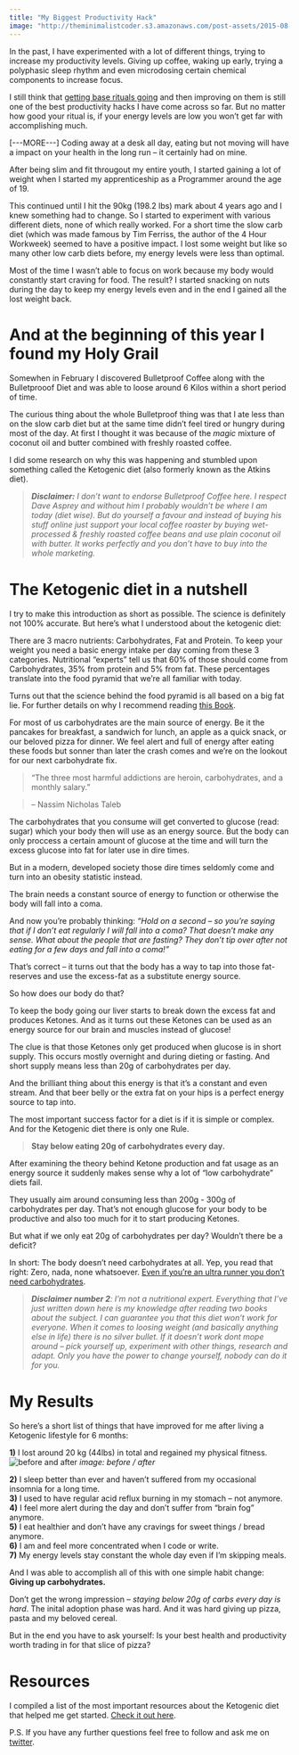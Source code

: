 ```yaml
---
title: "My Biggest Productivity Hack"
image: "http://theminimalistcoder.s3.amazonaws.com/post-assets/2015-08-25/title_image.jpg"
---
```


In the past, I have experimented with a lot of different things, trying to increase my productivity levels. Giving up coffee, waking up early, trying a polyphasic sleep rhythm and even microdosing certain chemical components to increase focus. 

I still think that [getting base rituals going](http://bitehype.com/productivity-improvement/) and then improving on them is still one of the best productivity hacks I have come across so far. 
But no matter how good your ritual is, if your energy levels are low you won’t get far with accomplishing much.

[---MORE---]
Coding away at a desk all day, eating but not moving will have a impact on your health in the long run – it certainly had on mine.

After being slim and fit througout my entire youth, I started gaining a lot of weight when I started my apprenticeship as a Programmer around the age of 19.

This continued until I hit the 90kg (198.2 lbs) mark about 4 years ago and I knew something had to change.
So I started to experiment with various different diets, none of which really worked. For a short time the slow carb diet (which was made famous by Tim Ferriss, the author of the 4 Hour Workweek) seemed to have a positive impact. I lost some weight but like so many other low carb diets before, my energy levels were less than optimal.

Most of the time I wasn’t able to focus on work because my body would constantly start craving for food. The result? I started snacking on nuts during the day to keep my energy levels even and in the end I gained all the lost weight back.

# And at the beginning of this year I found my Holy Grail

Somewhen in February I discovered Bulletproof Coffee along with the Bulletprooof Diet and was able to loose around 6 Kilos within a short period of time.

The curious thing about the whole Bulletproof thing was that I ate less than on the slow carb diet but at the same time didn’t feel tired or hungry during most of the day.
At first I thought it was because of the *magic* mixture of coconut oil and butter combined with freshly roasted coffee.

I did some research on why this was happening and stumbled upon something called the Ketogenic diet (also formerly known as the Atkins diet).

> ***Disclaimer:** I don’t want to endorse Bulletproof Coffee here. I respect Dave Asprey and without him I probably wouldn’t be where I am today (diet wise). But do yourself a favour and instead of buying his stuff online just support your local coffee roaster by buying wet-processed & freshly roasted coffee beans and use plain coconut oil with butter. It works perfectly and you don’t have to buy into the whole marketing.*


# The Ketogenic diet in a nutshell

I try to make this introduction as short as possible. The science is definitely not 100% accurate. But here’s what I understood about the ketogenic diet:

There are 3 macro nutrients: Carbohydrates, Fat and Protein.
To keep your weight you need a basic energy intake per day coming from these 3 categories. Nutritional “experts” tell us that 60% of those should come from Carbohydrates, 35% from protein and 5% from fat. These percentages translate into the food pyramid that we’re all familiar with today.

Turns out that the science behind the food pyramid is all based on a big fat lie. For further details on why I recommend reading  [this Book](https://www.goodreads.com/book/show/11476367-the-art-and-science-of-low-carbohydrate-living).

For most of us carbohydrates are the main source of energy.
Be it the pancakes for breakfast, a sandwich for lunch, an apple as a quick snack, or our beloved pizza for dinner.
We feel alert and full of energy after eating these foods but sonner than later the crash comes and we’re on the lookout for our next carbohydrate fix.

> “The three most harmful addictions are heroin, carbohydrates, and a monthly salary.”      

> –  Nassim Nicholas Taleb

The carbohydrates that you consume will get converted to glucose (read: sugar) which your body then will use as an energy source.
But the body can only proccess a certain amount of glucose at the time and will turn the excess glucose into fat for later use in dire times.

But in a modern, developed society those dire times seldomly come and turn into an obesity statistic instead.

The brain needs a constant source of energy to function or otherwise the body will fall into a coma.

And now you’re probably thinking: *“Hold on a second – so you’re saying that if I don’t eat regularly I will fall into a coma? That doesn’t make any sense. What about the people that are fasting? They don’t tip over after not eating for a few days and fall into a coma!”*

That’s correct – it turns out that the body has a way to tap into those fat-reserves and use the excess-fat as a substitute energy source. 

So how does our body do that?

To keep the body going our liver starts to break down the excess fat and produces Ketones. And as it turns out these Ketones can be used as an energy source for our brain and muscles instead of glucose!

The clue is that those Ketones only get produced when glucose is in short supply. This occurs mostly overnight and during dieting or fasting. And short supply means less than 20g of carbohydrates per day.

And the brilliant thing about this energy is that it’s a constant and even stream. And that beer belly or the extra fat on your hips is a perfect energy source to tap into.

The most important success factor for a diet is if it is simple or complex. And for the Ketogenic diet there is only one Rule. 
  
> **Stay below eating 20g of carbohydrates every day.**

After examining the theory behind Ketone production and fat usage as an energy source it suddenly makes sense why a lot of “low carbohydrate” diets fail. 

They usually aim around consuming less than 200g - 300g of carbohydrates per day. That’s not enough glucose for your body to be productive and also too much for it to start producing Ketones.

But what if we only eat 20g of carbohydrates per day? 
Wouldn’t there be a deficit? 

In short: The body doesn’t need carbohydrates at all. Yep, you read that right: Zero, nada, none whatsoever. [Even if you’re an ultra runner you don’t need carbohydrates](https://www.youtube.com/watch?v=96VZFklUM_Q).

> ***Disclaimer number 2**: I’m not a nutritional expert.
Everything that I’ve just written down here is my knowledge after reading two books about the subject. I can guarantee you that this diet won’t work for everyone. When it comes to loosing weight (and basically anything else in life) there is no silver bullet. If it doesn’t work dont mope around – pick yourself up, experiment with other things, research and adapt. Only you have the power to change yourself, nobody can do it for you.*


# My Results

So here’s a short list of things that have improved for me after living a Ketogenic lifestyle for 6 months:

**1)** I lost around 20 kg (44lbs) in total and regained my physical fitness. 
![before and after](http://theminimalistcoder.s3.amazonaws.com/post-assets/2015-08-25/before_after.jpg) *image: before / after*

**2)** I sleep better than ever and haven’t suffered from my occasional insomnia for a long time.   
**3)** I used to have regular acid reflux burning in my stomach – not anymore.   
**4)** I feel more alert during the day and don’t suffer from “brain fog” anymore.   
**5)** I eat healthier and don’t have any cravings for sweet things / bread anymore.   
**6)** I am and feel more concentrated when I code or write.   
**7)** My energy levels stay constant the whole day even if I’m skipping meals.   

And I was able to accomplish all of this with one simple habit change: **Giving up carbohydrates.**

Don’t get the wrong impression – *staying below 20g of carbs every day is hard*. The inital adoption phase was hard. And it was hard giving up pizza, pasta and my beloved cereal.

But in the end you have to ask yourself: Is your best health and productivity worth trading in for that slice of pizza?

# Resources
I compiled a list of the most important resources about the Ketogenic diet that helped me get started. [Check it out here](http://keto.metalist.io).

P.S. If you have any further questions feel free to follow and ask me on [twitter](https://twitter.com/therod).